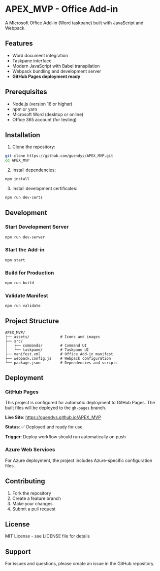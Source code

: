 # APEX_MVP - Office Add-in

A Microsoft Office Add-in (Word taskpane) built with JavaScript and Webpack.

## Features

- Word document integration
- Taskpane interface
- Modern JavaScript with Babel transpilation
- Webpack bundling and development server
- **GitHub Pages deployment ready**

## Prerequisites

- Node.js (version 16 or higher)
- npm or yarn
- Microsoft Word (desktop or online)
- Office 365 account (for testing)

## Installation

1. Clone the repository:
```bash
git clone https://github.com/guendys/APEX_MVP.git
cd APEX_MVP
```

2. Install dependencies:
```bash
npm install
```

3. Install development certificates:
```bash
npm run dev-certs
```

## Development

### Start Development Server
```bash
npm run dev-server
```

### Start the Add-in
```bash
npm start
```

### Build for Production
```bash
npm run build
```

### Validate Manifest
```bash
npm run validate
```

## Project Structure

```
APEX_MVP/
├── assets/              # Icons and images
├── src/
│   ├── commands/        # Command UI
│   └── taskpane/        # Taskpane UI
├── manifest.xml         # Office Add-in manifest
├── webpack.config.js    # Webpack configuration
└── package.json         # Dependencies and scripts
```

## Deployment

### GitHub Pages
This project is configured for automatic deployment to GitHub Pages. The built files will be deployed to the `gh-pages` branch.

**Live Site**: https://guendys.github.io/APEX_MVP

**Status**: ✅ Deployed and ready for use

**Trigger**: Deploy workflow should run automatically on push

### Azure Web Services
For Azure deployment, the project includes Azure-specific configuration files.

## Contributing

1. Fork the repository
2. Create a feature branch
3. Make your changes
4. Submit a pull request

## License

MIT License - see LICENSE file for details

## Support

For issues and questions, please create an issue in the GitHub repository. 